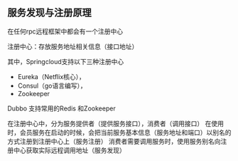 ## 服务发现与注册原理

在任何rpc远程框架中都会有一个注册中心

注册中心：存放服务地址相关信息（接口地址）

其中，Springcloud支持以下三种注册中心

+ Eureka（Netflix核心），
+ Consul（go语言编写），
+ Zookeeper

Dubbo 支持常用的Redis 和Zookeeper

在注册中心中，分为服务提供者（提供服务接口），消费者（调用接口）
在使用时，会员服务在启动的时候，会把当前服务基本信息（服务地址和端口）以别名的方式注册到注册中心上（服务注册）
消费者需要调用服务时，使用服务别名向注册中心获取实际远程调用地址（服务发现）


